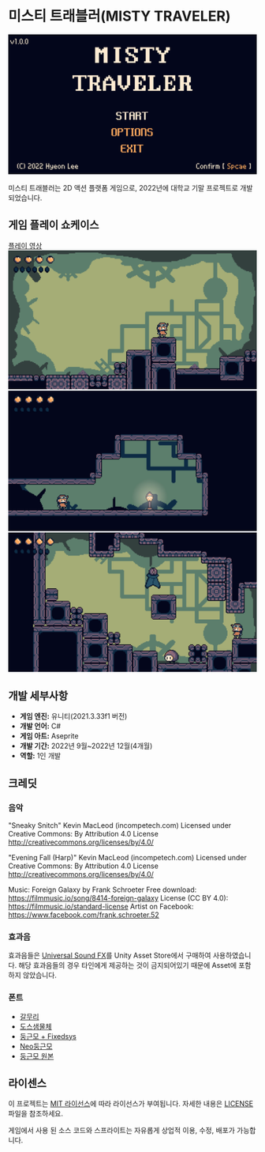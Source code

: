 # 미스티 트래블러(MISTY TRAVELER)

![Screenshot 1](./Screenshot/1.png)

미스티 트래블러는 2D 액션 플랫폼 게임으로, 2022년에 대학교 기말 프로젝트로 개발되었습니다.


## 게임 플레이 쇼케이스

[플레이 영상](https://youtu.be/-ikpT8n_9M8)
![Screenshot 2](./Screenshot/2.png)
![Screenshot 3](./Screenshot/3.png)
![Screenshot 4](./Screenshot/4.png)

## 개발 세부사항
- **게임 엔진:** 유니티(2021.3.33f1 버전)
- **개발 언어:** C#
- **게임 아트:** Aseprite
- **개발 기간:** 2022년 9월~2022년 12월(4개월)
- **역할:** 1인 개발


## 크레딧

### 음악

"Sneaky Snitch" Kevin MacLeod (incompetech.com)
Licensed under Creative Commons: By Attribution 4.0 License
http://creativecommons.org/licenses/by/4.0/

"Evening Fall (Harp)" Kevin MacLeod (incompetech.com)
Licensed under Creative Commons: By Attribution 4.0 License
http://creativecommons.org/licenses/by/4.0/

Music: Foreign Galaxy by Frank Schroeter
Free download: https://filmmusic.io/song/8414-foreign-galaxy
License (CC BY 4.0): https://filmmusic.io/standard-license
Artist on Facebook: https://www.facebook.com/frank.schroeter.52

### 효과음

효과음들은 [Universal Sound FX](https://imphenzia.com/universal-sound-fx)를 Unity Asset Store에서 구매하여 사용하였습니다. 해당 효과음들의 경우 타인에게 제공하는 것이 금지되어있기 때문에 Asset에 포함하지 않았습니다.

### 폰트
- [갈무리](https://galmuri.quiple.dev/)
- [도스샘물체](https://github.com/hurss/fonts)
- [둥근모 + Fixedsys](https://cactus.tistory.com/193)
- [Neo둥근모](https://neodgm.dalgona.dev/)
- [둥근모 원본](https://ith.kr/about/font.html)

## 라이센스
이 프로젝트는 [MIT 라이선스](LICENSE)에 따라 라이선스가 부여됩니다. 자세한 내용은 [LICENSE](LICENSE) 파일을 참조하세요.

게임에서 사용 된 소스 코드와 스프라이트는 자유롭게 상업적 이용, 수정, 배포가 가능합니다.
